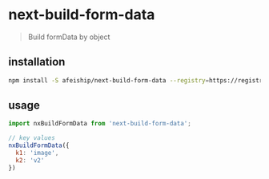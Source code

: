 # next-build-form-data
> Build formData by object

## installation
```bash
npm install -S afeiship/next-build-form-data --registry=https://registry.npm.taobao.org
```

## usage
```js
import nxBuildFormData from 'next-build-form-data';

// key values
nxBuildFormData({
  k1: 'image',
  k2: 'v2'
})
```
